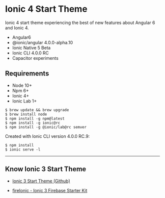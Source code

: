 Ionic 4 Start Theme
==========
Ionic 4 start theme experiencing the best of new features about Angular 6 and Ionic 4. 

* Angular6
* @ionic/angular 4.0.0-alpha.10
* Ionic Native 5 Beta
* Ionic CLI 4.0.0 RC
* Capacitor experiments


Requirements
------------

* Node 10+
* Npm 6+
* Ionic 4+
* Ionic Lab 1+

```
$ brew update && brew upgrade
$ brew install node
$ npm install -g npm@latest
$ npm install -g ionic@rc
$ npm install -g @ionic/lab@rc semver
```

Created with Ionic CLI version 4.0.0 RC.9:

```
$ npm install
$ ionic serve -l
```

___

## Know Ionic 3 Start Theme

* [Ionic 3 Start Theme (Github)](https://github.com/ionictheme/ionic3-start-theme)

* [fireIonic - Ionic 3 Firebase Starter Kit](https://ionictheme.com/fireionic-ionic3-firebase-starter-kit)

